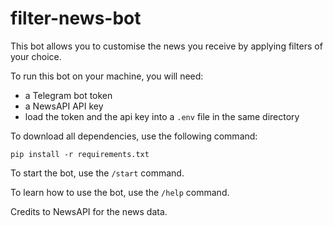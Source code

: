 # filter-news-bot
This bot allows you to customise the news you receive by applying filters of your choice. 

To run this bot on your machine, you will need:
- a Telegram bot token 
- a NewsAPI API key
- load the token and the api key into a `.env` file in the same directory

To download all dependencies, use the following command:

```
pip install -r requirements.txt
```

To start the bot, use the `/start` command.

To learn how to use the bot, use the `/help` command.

Credits to NewsAPI for the news data.